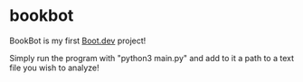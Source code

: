 # bookbot

BookBot is my first [Boot.dev](https://www.boot.dev) project!

Simply run the program with "python3 main.py" and add to it a path to a text file you wish to analyze!